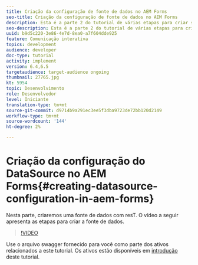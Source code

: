 ```yaml
---
title: Criação da configuração de fonte de dados no AEM Forms
seo-title: Criação da configuração de fonte de dados no AEM Forms
description: Esta é a parte 2 do tutorial de várias etapas para criar seu primeiro documento de comunicações interativas. Nesta parte, criaremos uma fonte de dados com resT.  O vídeo a seguir apresenta as etapas para criar a fonte de dados.
seo-description: Esta é a parte 2 do tutorial de várias etapas para criar seu primeiro documento de comunicações interativas. Nesta parte, criaremos uma fonte de dados com resT.  O vídeo a seguir apresenta as etapas para criar a fonte de dados.
uuid: b9d5c220-3e86-4e7d-8ea0-a7f604dde925
feature: Comunicação interativa
topics: development
audience: developer
doc-type: tutorial
activity: implement
version: 6.4,6.5
targetaudience: target-audience ongoing
thumbnail: 27765.jpg
kt: 5954
topic: Desenvolvimento
role: Desenvolvedor
level: Iniciante
translation-type: tm+mt
source-git-commit: d9714b9a291ec3ee5f3dba9723de72bb120d2149
workflow-type: tm+mt
source-wordcount: '144'
ht-degree: 2%

---
```



# Criação da configuração do DataSource no AEM Forms{#creating-datasource-configuration-in-aem-forms}

Nesta parte, criaremos uma fonte de dados com resT.  O vídeo a seguir apresenta as etapas para criar a fonte de dados.

>[!VIDEO](https://video.tv.adobe.com/v/27765/?quality=9&learn=on)

Use o arquivo swagger fornecido para você como parte dos ativos relacionados a este tutorial. Os ativos estão disponíveis em [introdução](introduction.md) deste tutorial.
